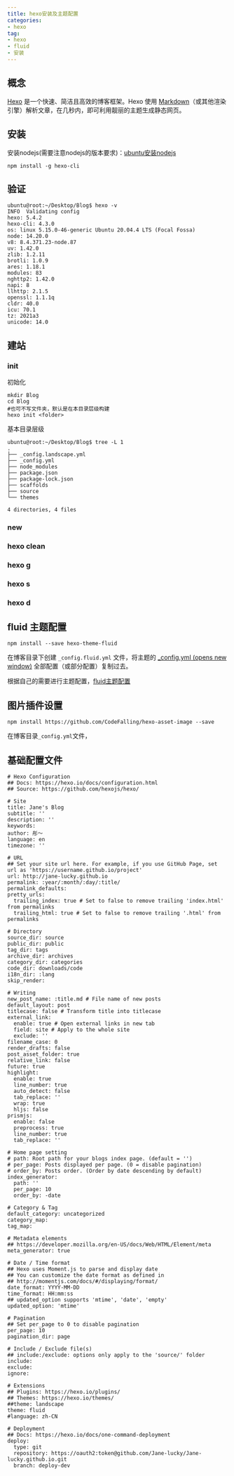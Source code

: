 ```yaml
---
title: hexo安装及主题配置
categories: 
- hexo
tag:
- hexo
- fluid
- 安装
---
```


## 概念

[Hexo](https://hexo.io/zh-cn/docs/) 是一个快速、简洁且高效的博客框架。Hexo 使用 [Markdown](http://daringfireball.net/projects/markdown/)（或其他渲染引擎）解析文章，在几秒内，即可利用靓丽的主题生成静态网页。

## 安装

安装nodejs(需要注意nodejs的版本要求)：[ubuntu安装nodejs](../deploy/ubuntu安装nodejs)

```shell
npm install -g hexo-cli
```

## 验证

```shell
ubuntu@root:~/Desktop/Blog$ hexo -v
INFO  Validating config
hexo: 5.4.2
hexo-cli: 4.3.0
os: linux 5.15.0-46-generic Ubuntu 20.04.4 LTS (Focal Fossa)
node: 14.20.0
v8: 8.4.371.23-node.87
uv: 1.42.0
zlib: 1.2.11
brotli: 1.0.9
ares: 1.18.1
modules: 83
nghttp2: 1.42.0
napi: 8
llhttp: 2.1.5
openssl: 1.1.1q
cldr: 40.0
icu: 70.1
tz: 2021a3
unicode: 14.0
```

## 建站

### init

初始化

```shell
mkdir Blog
cd Blog
#也可不写文件夹，默认是在本目录层级构建
hexo init <folder>
```

基本目录层级

```shell
ubuntu@root:~/Desktop/Blog$ tree -L 1
.
├── _config.landscape.yml
├── _config.yml
├── node_modules
├── package.json
├── package-lock.json
├── scaffolds
├── source
└── themes

4 directories, 4 files
```

### new



### hexo clean

### hexo g

### hexo s

### hexo d

## fluid 主题配置

```
npm install --save hexo-theme-fluid
```

在博客目录下创建 `_config.fluid.yml` 文件，将主题的 [_config.yml](https://github.com/fluid-dev/hexo-theme-fluid/blob/master/_config.yml)[ ](https://github.com/fluid-dev/hexo-theme-fluid/blob/master/_config.yml)[ (opens new window)](https://github.com/fluid-dev/hexo-theme-fluid/blob/master/_config.yml) 全部配置（或部分配置）复制过去。

根据自己的需要进行主题配置，[fluid主题配置](https://hexo.fluid-dev.com/docs/guide/#%E5%85%B3%E4%BA%8E%E6%8C%87%E5%8D%97)

## 图片插件设置

```shell
npm install https://github.com/CodeFalling/hexo-asset-image --save

```

在博客目录`_config.yml`文件，

## 基础配置文件

```shell
# Hexo Configuration
## Docs: https://hexo.io/docs/configuration.html
## Source: https://github.com/hexojs/hexo/

# Site
title: Jane's Blog
subtitle: ''
description: ''
keywords:
author: 彤～
language: en
timezone: ''

# URL
## Set your site url here. For example, if you use GitHub Page, set url as 'https://username.github.io/project'
url: http://jane-lucky.github.io
permalink: :year/:month/:day/:title/
permalink_defaults:
pretty_urls:
  trailing_index: true # Set to false to remove trailing 'index.html' from permalinks
  trailing_html: true # Set to false to remove trailing '.html' from permalinks

# Directory
source_dir: source
public_dir: public
tag_dir: tags
archive_dir: archives
category_dir: categories
code_dir: downloads/code
i18n_dir: :lang
skip_render:

# Writing
new_post_name: :title.md # File name of new posts
default_layout: post
titlecase: false # Transform title into titlecase
external_link:
  enable: true # Open external links in new tab
  field: site # Apply to the whole site
  exclude: ''
filename_case: 0
render_drafts: false
post_asset_folder: true
relative_link: false
future: true
highlight:
  enable: true
  line_number: true
  auto_detect: false
  tab_replace: ''
  wrap: true
  hljs: false
prismjs:
  enable: false
  preprocess: true
  line_number: true
  tab_replace: ''

# Home page setting
# path: Root path for your blogs index page. (default = '')
# per_page: Posts displayed per page. (0 = disable pagination)
# order_by: Posts order. (Order by date descending by default)
index_generator:
  path: ''
  per_page: 10
  order_by: -date

# Category & Tag
default_category: uncategorized
category_map:
tag_map:

# Metadata elements
## https://developer.mozilla.org/en-US/docs/Web/HTML/Element/meta
meta_generator: true

# Date / Time format
## Hexo uses Moment.js to parse and display date
## You can customize the date format as defined in
## http://momentjs.com/docs/#/displaying/format/
date_format: YYYY-MM-DD
time_format: HH:mm:ss
## updated_option supports 'mtime', 'date', 'empty'
updated_option: 'mtime'

# Pagination
## Set per_page to 0 to disable pagination
per_page: 10
pagination_dir: page

# Include / Exclude file(s)
## include:/exclude: options only apply to the 'source/' folder
include:
exclude:
ignore:

# Extensions
## Plugins: https://hexo.io/plugins/
## Themes: https://hexo.io/themes/
##theme: landscape
theme: fluid
#language: zh-CN

# Deployment
## Docs: https://hexo.io/docs/one-command-deployment
deploy:
  type: git
  repository: https://oauth2:token@github.com/Jane-lucky/Jane-lucky.github.io.git
  branch: deploy-dev
```

